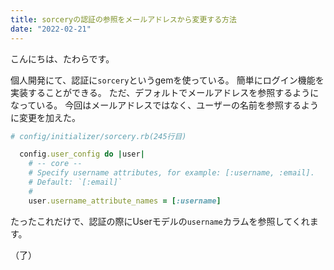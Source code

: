 ```yaml
---
title: sorceryの認証の参照をメールアドレスから変更する方法
date: "2022-02-21"
---
```


こんにちは、たわらです。

個人開発にて、認証に`sorcery`というgemを使っている。
簡単にログイン機能を実装することができる。
ただ、デフォルトでメールアドレスを参照するようになっている。
今回はメールアドレスではなく、ユーザーの名前を参照するように変更を加えた。

```ruby
# config/initializer/sorcery.rb(245行目)

  config.user_config do |user|
    # -- core --
    # Specify username attributes, for example: [:username, :email].
    # Default: `[:email]`
    #
    user.username_attribute_names = [:username]
```

たったこれだけで、認証の際にUserモデルの`username`カラムを参照してくれます。


（了）
